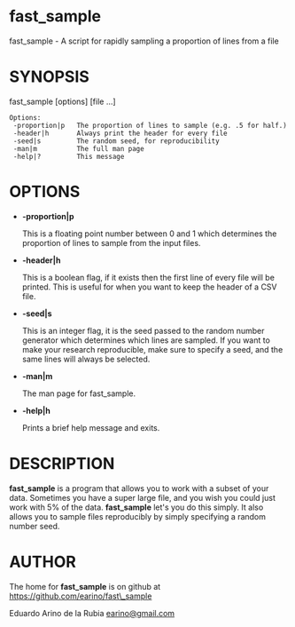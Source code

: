 # fast\_sample

fast\_sample - A script for rapidly sampling a proportion of lines from a file

# SYNOPSIS

fast\_sample \[options\] \[file ...\]

    Options:
     -proportion|p   The proportion of lines to sample (e.g. .5 for half.)
     -header|h       Always print the header for every file
     -seed|s         The random seed, for reproducibility
     -man|m          The full man page
     -help|?         This message

# OPTIONS

- **-proportion|p**

    This is a floating point number between 0 and 1 which determines the proportion
    of lines to sample from the input files.

- **-header|h**

    This is a boolean flag, if it exists then the first line of every file will be
    printed. This is useful for when you want to keep the header of a CSV file.

- **-seed|s**

    This is an integer flag, it is the seed passed to the random number generator
    which determines which lines are sampled. If you want to make your research
    reproducible, make sure to specify a seed, and the same lines will always
    be selected.

- **-man|m**

    The man page for fast\_sample.

- **-help|h**

    Prints a brief help message and exits.

# DESCRIPTION

**fast\_sample** is a program that allows you to work with a subset of your
data. Sometimes you have a super large file, and you wish you could just
work with 5% of the data. **fast\_sample** let's you do this simply. It also
allows you to sample files reproducibly by simply specifying a random
number seed.

# AUTHOR

The home for **fast\_sample** is on github at https://github.com/earino/fast\_sample

Eduardo Arino de la Rubia <earino@gmail.com>
